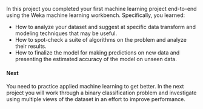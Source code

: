 In this project you completed your first machine learning project end-to-end using the Weka
machine learning workbench. Specifically, you learned:
- How to analyze your dataset and suggest at specific data transform and modeling techniques
that may be useful.
- How to spot-check a suite of algorithms on the problem and analyze their results.
- How to finalize the model for making predictions on new data and presenting the estimated
accuracy of the model on unseen data.

#### Next
You need to practice applied machine learning to get better. In the next project you will work
through a binary classification problem and investigate using multiple views of the dataset in
an effort to improve performance.

